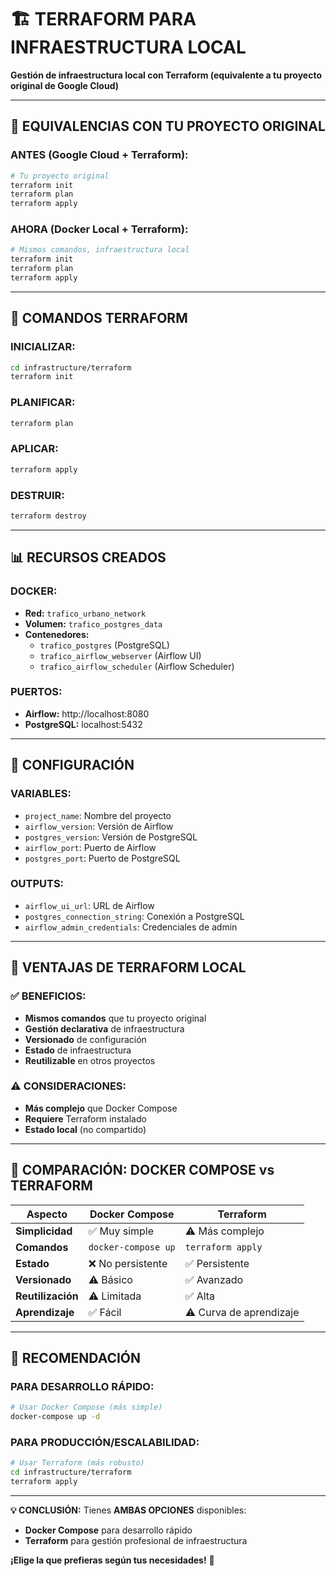 # 🏗️ **TERRAFORM PARA INFRAESTRUCTURA LOCAL**

**Gestión de infraestructura local con Terraform (equivalente a tu proyecto original de Google Cloud)**

---

## 🎯 **EQUIVALENCIAS CON TU PROYECTO ORIGINAL**

### **ANTES (Google Cloud + Terraform):**
```bash
# Tu proyecto original
terraform init
terraform plan
terraform apply
```

### **AHORA (Docker Local + Terraform):**
```bash
# Mismos comandos, infraestructura local
terraform init
terraform plan
terraform apply
```

---

## 🚀 **COMANDOS TERRAFORM**

### **INICIALIZAR:**
```bash
cd infrastructure/terraform
terraform init
```

### **PLANIFICAR:**
```bash
terraform plan
```

### **APLICAR:**
```bash
terraform apply
```

### **DESTRUIR:**
```bash
terraform destroy
```

---

## 📊 **RECURSOS CREADOS**

### **DOCKER:**
- **Red:** `trafico_urbano_network`
- **Volumen:** `trafico_postgres_data`
- **Contenedores:**
  - `trafico_postgres` (PostgreSQL)
  - `trafico_airflow_webserver` (Airflow UI)
  - `trafico_airflow_scheduler` (Airflow Scheduler)

### **PUERTOS:**
- **Airflow:** http://localhost:8080
- **PostgreSQL:** localhost:5432

---

## 🔧 **CONFIGURACIÓN**

### **VARIABLES:**
- `project_name`: Nombre del proyecto
- `airflow_version`: Versión de Airflow
- `postgres_version`: Versión de PostgreSQL
- `airflow_port`: Puerto de Airflow
- `postgres_port`: Puerto de PostgreSQL

### **OUTPUTS:**
- `airflow_ui_url`: URL de Airflow
- `postgres_connection_string`: Conexión a PostgreSQL
- `airflow_admin_credentials`: Credenciales de admin

---

## 🎯 **VENTAJAS DE TERRAFORM LOCAL**

### **✅ BENEFICIOS:**
- **Mismos comandos** que tu proyecto original
- **Gestión declarativa** de infraestructura
- **Versionado** de configuración
- **Estado** de infraestructura
- **Reutilizable** en otros proyectos

### **⚠️ CONSIDERACIONES:**
- **Más complejo** que Docker Compose
- **Requiere** Terraform instalado
- **Estado local** (no compartido)

---

## 🚀 **COMPARACIÓN: DOCKER COMPOSE vs TERRAFORM**

| **Aspecto** | **Docker Compose** | **Terraform** |
|-------------|-------------------|---------------|
| **Simplicidad** | ✅ Muy simple | ⚠️ Más complejo |
| **Comandos** | `docker-compose up` | `terraform apply` |
| **Estado** | ❌ No persistente | ✅ Persistente |
| **Versionado** | ⚠️ Básico | ✅ Avanzado |
| **Reutilización** | ⚠️ Limitada | ✅ Alta |
| **Aprendizaje** | ✅ Fácil | ⚠️ Curva de aprendizaje |

---

## 🎯 **RECOMENDACIÓN**

### **PARA DESARROLLO RÁPIDO:**
```bash
# Usar Docker Compose (más simple)
docker-compose up -d
```

### **PARA PRODUCCIÓN/ESCALABILIDAD:**
```bash
# Usar Terraform (más robusto)
cd infrastructure/terraform
terraform apply
```

---

**💡 CONCLUSIÓN:** Tienes **AMBAS OPCIONES** disponibles:
- **Docker Compose** para desarrollo rápido
- **Terraform** para gestión profesional de infraestructura

**¡Elige la que prefieras según tus necesidades!** 🚀
